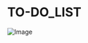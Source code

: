 # TO-DO_LIST

![Image](https://github.com/user-attachments/assets/428e01b1-ba7e-4afa-974f-fdf69f689422)
